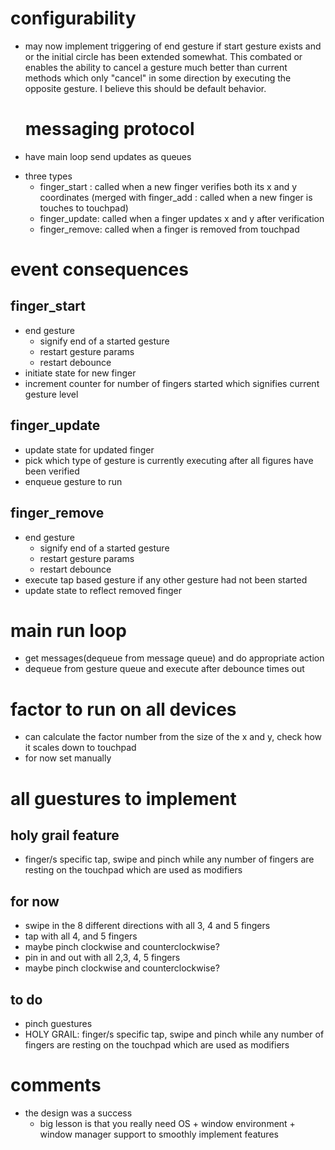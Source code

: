 # configurability
- may now implement triggering of end gesture if start gesture exists and or the initial circle has been extended somewhat. This combated or enables the ability to cancel a gesture much better than current methods which only "cancel" in some direction by executing the opposite gesture. I believe this should be default behavior.

  # messaging protocol
* have main loop send updates as queues
 - three types
   + finger_start : called when a new finger verifies both its x and y coordinates (merged with finger_add  : called when a new finger is touches to touchpad)
   + finger_update: called when a finger updates x and y after verification
   + finger_remove: called when a finger is removed from touchpad

# event consequences
## finger_start
* end gesture
  * signify end of a started gesture
  * restart gesture params
  * restart debounce
* initiate state for new finger
* increment counter for number of fingers started which signifies current gesture level

## finger_update
* update state for updated finger
* pick which type of gesture is currently executing after all figures have been verified
* enqueue gesture to run

## finger_remove
* end gesture
  * signify end of a started gesture
  * restart gesture params
  * restart debounce
* execute tap based gesture if any other gesture had not been started
* update state to reflect removed finger

# main run loop
* get messages(dequeue from message queue) and do appropriate action
* dequeue from gesture queue and execute after debounce times out

# factor to run on all devices
* can calculate the factor number from the size of the x and y, check how it scales down to touchpad
* for now set manually

# all guestures to implement
## holy grail feature
* finger/s specific tap, swipe and pinch while any number of fingers are resting on the touchpad which are used as modifiers

## for now
* swipe in the 8 different directions with all 3, 4 and 5 fingers
* tap with all 4, and 5 fingers
* maybe pinch clockwise and counterclockwise?
* pin in and out with all 2,3, 4, 5 fingers
* maybe pinch clockwise and counterclockwise?

## to do
* pinch guestures
* HOLY GRAIL: finger/s specific tap, swipe and pinch while any number of fingers are resting on the touchpad which are used as modifiers


# comments
* the design was a success
  * big lesson is that you really need OS + window environment + window manager support to smoothly implement features

